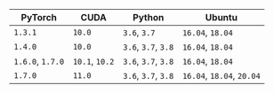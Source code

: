 | PyTorch          | CUDA           | Python              | Ubuntu                    |
| ---------------- | -------------- | ------------------- | ------------------------- |
| `1.3.1`          | `10.0`         | `3.6`, `3.7`        | `16.04`, `18.04`          |
| `1.4.0`          | `10.0`         | `3.6`, `3.7`, `3.8` | `16.04`, `18.04`          |
| `1.6.0`, `1.7.0` | `10.1`, `10.2` | `3.6`, `3.7`, `3.8` | `16.04`, `18.04`          |
| `1.7.0`          | `11.0`         | `3.6`, `3.7`, `3.8` | `16.04`, `18.04`, `20.04` |

